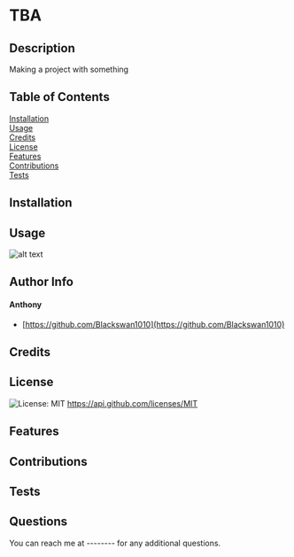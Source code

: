 # TBA 


## Description 

Making a project with something 


## Table of Contents 

[Installation](#installation)<br/>[Usage](#usage)<br/>[Credits](#credits)<br/>[License](#license)<br/>[Features](#features)<br/>[Contributions](#contributions)<br/>[Tests](#tests)<br/> 


## Installation 

 


## Usage 

![alt text]() 


## Author Info 

#### Anthony

* [https://github.com/Blackswan1010](https://github.com/Blackswan1010) 


## Credits 

 


## License
![License: MIT](https://img.shields.io/badge/MIT-blue.svg) 
 https://api.github.com/licenses/MIT 


## Features 

 


## Contributions

 


## Tests 

 


## Questions
You can reach me at -------- for any additional questions.

